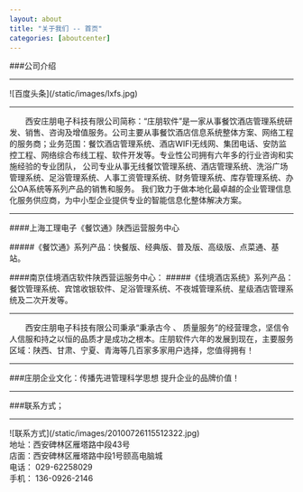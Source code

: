 ```yaml
---
layout: about
title: "关于我们 -- 首页"
categories: [aboutcenter]
---
```

###公司介绍
<hr>
![百度头条](/static/images/lxfs.jpg)
<hr>
&emsp;&emsp;西安庄朋电子科技有限公司简称：“庄朋软件”是一家从事餐饮酒店管理系统研发、销售、咨询及增值服务。公司主要从事餐饮酒店信息系统整体方案、网络工程的服务商；业务范围：餐饮酒店管理系统、酒店WIFI无线网、集团电话、安防监控工程、网络综合布线工程、软件开发等。专业性公司拥有六年多的行业咨询和实施经验的专业团队，
公司专业从事无线餐饮管理系统、酒店管理系统、洗浴广场管理系统、足浴管理系统、人事工资管理系统、财务管理系统、库存管理系统、办公OA系统等系列产品的销售和服务。
我们致力于做本地化最卓越的企业管理信息化服务供应商，为中小型企业提供专业的智能信息化整体解决方案。  
<hr>
####上海工理电子《餐饮通》陕西运营服务中心<p>
#####《餐饮通》系列产品：快餐版、经典版、普及版、高级版、点菜通、基站。<p>
####南京佳境酒店软件陕西营运服务中心：
#####《佳境酒店系统》系列产品：餐饮管理系统、宾馆收银软件、足浴管理系统、不夜城管理系统、星级酒店管理系统及二次开发等。<p>
<hr>
&emsp;&emsp;西安庄朋电子科技有限公司秉承“秉承古今 、 质量服务”的经营理念，坚信令人信服和持之以恒的品质才是成功之根本。庄朋软件六年的发展到现在，主要服务区域：陕西、甘肃、宁夏、青海等几百家多家用户选择，您值得拥有！
<hr>
###庄朋企业文化：传播先进管理科学思想  提升企业的品牌价值！
<hr>
###联系方式；
<hr>
![联系方式](/static/images/20100726115512322.jpg)
<br>
地址：西安碑林区雁塔路中段43号 
<br>
店面：西安碑林区雁塔路中段1号颐高电脑城
<br>
电话：<span class="glyphicon glyphicon-phone-alt"> </span>  029-62258029  
<br>
手机：<span class="glyphicon glyphicon-earphone"> </span>  136-0926-2146
<br>